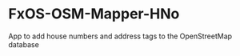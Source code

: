 FxOS-OSM-Mapper-HNo
===================

App to add house numbers and address tags to the OpenStreetMap database
